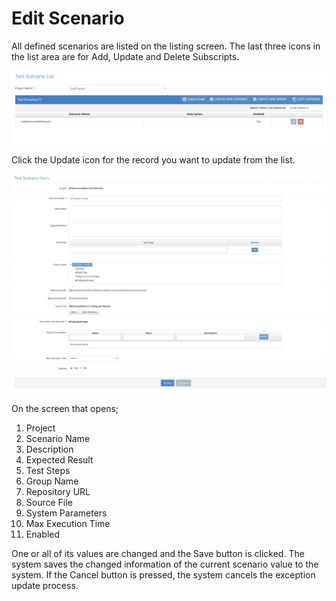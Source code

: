 # Edit Scenario

All defined scenarios are listed on the listing screen. The last three icons in the list area are for Add, Update and Delete Subscripts.&#x20;

![](<../../.gitbook/assets/TestScenarioList (1).png>)

Click the Update icon for the record you want to update from the list.



![](../../.gitbook/assets/TestScenarioForm-Update.png)

On the screen that opens;&#x20;

1. Project &#x20;
2. Scenario Name &#x20;
3. Description &#x20;
4. Expected Result &#x20;
5. Test Steps &#x20;
6. Group Name &#x20;
7. Repository URL&#x20;
8. Source File &#x20;
9. System Parameters&#x20;
10. Max Execution Time &#x20;
11. Enabled &#x20;

One or all of its values are changed and the Save button is clicked. The system saves the changed information of the current scenario value to the system. If the Cancel button is pressed, the system cancels the exception update process.&#x20;

&#x20;

